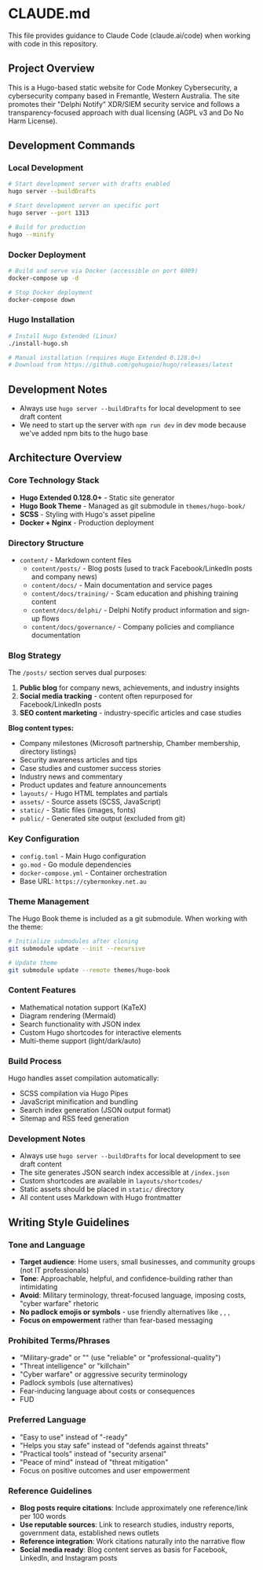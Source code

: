 # CLAUDE.md

This file provides guidance to Claude Code (claude.ai/code) when working with code in this repository.

## Project Overview

This is a Hugo-based static website for Code Monkey Cybersecurity, a cybersecurity company based in Fremantle, Western Australia. The site promotes their "Delphi Notify" XDR/SIEM security service and follows a transparency-focused approach with dual licensing (AGPL v3 and Do No Harm License).

## Development Commands

### Local Development
```bash
# Start development server with drafts enabled
hugo server --buildDrafts

# Start development server on specific port
hugo server --port 1313

# Build for production
hugo --minify
```

### Docker Deployment
```bash
# Build and serve via Docker (accessible on port 8009)
docker-compose up -d

# Stop Docker deployment
docker-compose down
```

### Hugo Installation
```bash
# Install Hugo Extended (Linux)
./install-hugo.sh

# Manual installation (requires Hugo Extended 0.128.0+)
# Download from https://github.com/gohugoio/hugo/releases/latest
```

## Development Notes
- Always use `hugo server --buildDrafts` for local development to see draft content
- We need to start up the server with `npm run dev` in dev mode because we've added npm bits to the hugo base

## Architecture Overview

### Core Technology Stack
- **Hugo Extended 0.128.0+** - Static site generator
- **Hugo Book Theme** - Managed as git submodule in `themes/hugo-book/`
- **SCSS** - Styling with Hugo's asset pipeline
- **Docker + Nginx** - Production deployment

### Directory Structure
- `content/` - Markdown content files
  - `content/posts/` - Blog posts (used to track Facebook/LinkedIn posts and company news)
  - `content/docs/` - Main documentation and service pages
  - `content/docs/training/` - Scam education and phishing training content
  - `content/docs/delphi/` - Delphi Notify product information and sign-up flows
  - `content/docs/governance/` - Company policies and compliance documentation

### Blog Strategy
The `/posts/` section serves dual purposes:
1. **Public blog** for company news, achievements, and industry insights
2. **Social media tracking** - content often repurposed for Facebook/LinkedIn posts
3. **SEO content marketing** - industry-specific articles and case studies

**Blog content types:**
- Company milestones (Microsoft partnership, Chamber membership, directory listings)
- Security awareness articles and tips
- Case studies and customer success stories
- Industry news and commentary
- Product updates and feature announcements
- `layouts/` - Hugo HTML templates and partials
- `assets/` - Source assets (SCSS, JavaScript)
- `static/` - Static files (images, fonts)
- `public/` - Generated site output (excluded from git)

### Key Configuration
- `config.toml` - Main Hugo configuration
- `go.mod` - Go module dependencies
- `docker-compose.yml` - Container orchestration
- Base URL: `https://cybermonkey.net.au`

### Theme Management
The Hugo Book theme is included as a git submodule. When working with the theme:
```bash
# Initialize submodules after cloning
git submodule update --init --recursive

# Update theme
git submodule update --remote themes/hugo-book
```

### Content Features
- Mathematical notation support (KaTeX)
- Diagram rendering (Mermaid)
- Search functionality with JSON index
- Custom Hugo shortcodes for interactive elements
- Multi-theme support (light/dark/auto)

### Build Process
Hugo handles asset compilation automatically:
- SCSS compilation via Hugo Pipes
- JavaScript minification and bundling
- Search index generation (JSON output format)
- Sitemap and RSS feed generation

### Development Notes
- Always use `hugo server --buildDrafts` for local development to see draft content
- The site generates JSON search index accessible at `/index.json`
- Custom shortcodes are available in `layouts/shortcodes/`
- Static assets should be placed in `static/` directory
- All content uses Markdown with Hugo frontmatter

## Writing Style Guidelines

### Tone and Language
- **Target audience**: Home users, small businesses, and community groups (not  IT professionals)
- **Tone**: Approachable, helpful, and confidence-building rather than intimidating
- **Avoid**: Military terminology, threat-focused language, imposing costs, "cyber warfare" rhetoric
- **No padlock emojis or symbols** - use friendly alternatives like , , , 
- **Focus on empowerment** rather than fear-based messaging

### Prohibited Terms/Phrases
-  "Military-grade" or "" (use "reliable" or "professional-quality")
-  "Threat intelligence" or "killchain" 
-  "Cyber warfare" or aggressive security terminology
-  Padlock symbols   (use alternatives)
-  Fear-inducing language about costs or consequences
-  FUD

### Preferred Language
-  "Easy to use" instead of "-ready"
-  "Helps you stay safe" instead of "defends against threats"
-  "Practical tools" instead of "security arsenal"
-  "Peace of mind" instead of "threat mitigation"
-  Focus on positive outcomes and user empowerment

### Reference Guidelines
- **Blog posts require citations**: Include approximately one reference/link per 100 words
- **Use reputable sources**: Link to research studies, industry reports, government data, established news outlets
- **Reference integration**: Work citations naturally into the narrative flow
- **Social media ready**: Blog content serves as basis for Facebook, LinkedIn, and Instagram posts